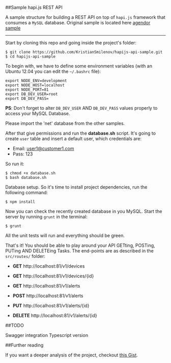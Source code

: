 ##Sample hapi.js REST API

A sample structure for building a REST API on top of `hapi.js` framework that consumes a `MySQL` database. Original sample is located here [agendor sample](https://github.com/agendor/sample-hapi-rest-api)

---
Start by cloning this repo and going inside the project's folder:

```shell
$ git clone https://github.com/KristianSmilenov/hapijs-api-sample.git
$ cd hapijs-api-sample
```

To begin with, we have to define some environment variables (with an Ubuntu 12.04 you can edit the `~/.bashrc` file):

```shell
export NODE_ENV=development
export NODE_HOST=localhost
export NODE_PORT=81
export DB_DEV_USER=root
export DB_DEV_PASS=
```

**PS**: Don't forget to alter `DB_DEV_USER` AND `DB_DEV_PASS` values properly to access your MySQL Database.

Please import the 'net' database from the other samples.

After that give permissions and run the **database.sh** script. It's going to create `user` table and insert a default user, which credentials are:

* Email: user1@customer1.com
* Pass: 123

So run it:

```shell
$ chmod +x database.sh
$ bash database.sh
```

Database setup. So it's time to install project dependencies, run the following command:

```shell
$ npm install
```

Now you can check the recently created database in you MySQL. Start the server by running `grunt` in the terminal:

```shell
$ grunt
```

All the unit tests will run and everything should be green.

That's it! You should be able to play around your API GETting, POSTing, PUTing AND DELETEing Tasks. The end-points are as described in the `src/routes/` folder:

* **GET** http://localhost:81/v1/devices
* **GET** http://localhost:81/v1/devices/{id}

* **GET**    http://localhost:81/v1/alerts
* **POST**   http://localhost:81/v1/alerts
* **PUT** 	 http://localhost:81/v1/alerts/{id}
* **DELETE** http://localhost:81/v1/alerts/{id}

##TODO

Swagger integration
Typescript version

##Further reading

If you want a deeper analysis of the project, checkout [this Gist](https://gist.github.com/agendor/9922151).